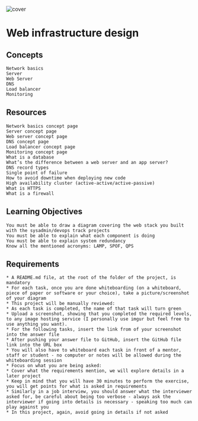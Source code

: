 ![cover](/workspaces/Holberton/holbertonschool-system_engineering-devops/web_infrastructure_design/cover.jpeg)
# Web infrastructure design

## Concepts
    Network basics
    Server
    Web Server
    DNS
    Load balancer
    Monitoring

## Resources
    Network basics concept page
    Server concept page
    Web server concept page
    DNS concept page
    Load balancer concept page
    Monitoring concept page
    What is a database
    What’s the difference between a web server and an app server?
    DNS record types
    Single point of failure
    How to avoid downtime when deploying new code
    High availability cluster (active-active/active-passive)
    What is HTTPS
    What is a firewall

## Learning Objectives
    You must be able to draw a diagram covering the web stack you built with the sysadmin/devops track projects
    You must be able to explain what each component is doing
    You must be able to explain system redundancy
    Know all the mentioned acronyms: LAMP, SPOF, QPS

## Requirements
    * A README.md file, at the root of the folder of the project, is mandatory
    * For each task, once you are done whiteboarding (on a whiteboard, piece of paper or software or your choice), take a picture/screenshot of your diagram
    * This project will be manually reviewed:
    * As each task is completed, the name of that task will turn green
    * Upload a screenshot, showing that you completed the required levels, to any image hosting service (I personally use imgur but feel free to use anything you want).
    * For the following tasks, insert the link from of your screenshot into the answer file
    * After pushing your answer file to GitHub, insert the GitHub file link into the URL box
    * You will also have to whiteboard each task in front of a mentor, staff or student - no computer or notes will be allowed during the whiteboarding session
    * Focus on what you are being asked:
    * Cover what the requirements mention, we will explore details in a later project
    * Keep in mind that you will have 30 minutes to perform the exercise, you will get points for what is asked in requirements
    * Similarly in a job interview, you should answer what the interviewer asked for, be careful about being too verbose - always ask the interviewer if going into details is necessary - speaking too much can play against you
    * In this project, again, avoid going in details if not asked